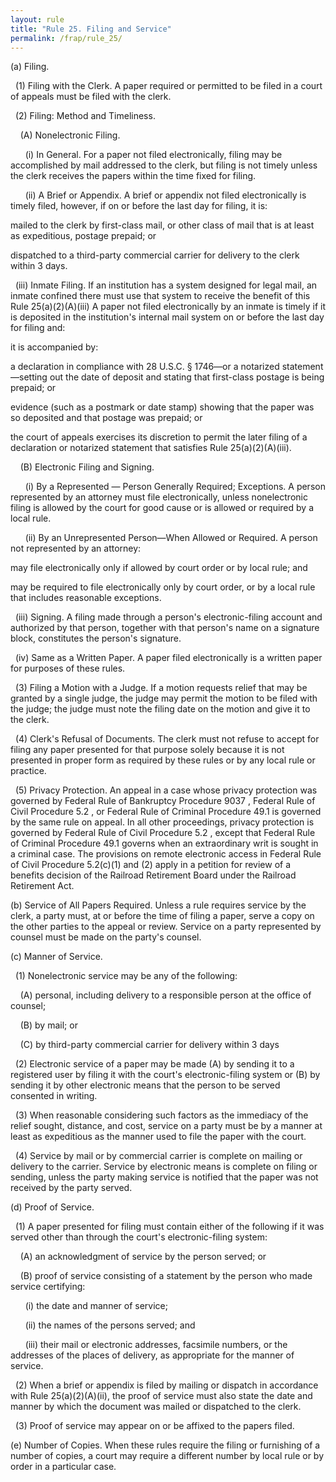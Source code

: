 ```yaml
---
layout: rule
title: "Rule 25. Filing and Service"
permalink: /frap/rule_25/
---
```


(a) Filing.


&nbsp;&nbsp;(1) Filing with the Clerk. A paper required or permitted to be filed in a court of appeals must be filed with the clerk.


&nbsp;&nbsp;(2) Filing: Method and Timeliness.


&nbsp;&nbsp;&nbsp;&nbsp;(A) Nonelectronic Filing.


&nbsp;&nbsp;&nbsp;&nbsp;&nbsp;&nbsp;(i) In General. For a paper not filed electronically, filing may be accomplished by mail addressed to the clerk, but filing is not timely unless the clerk receives the papers within the time fixed for filing.


&nbsp;&nbsp;&nbsp;&nbsp;&nbsp;&nbsp;(ii) A Brief or Appendix. A brief or appendix not filed electronically is timely filed, however, if on or before the last day for filing, it is:


mailed to the clerk by first-class mail, or other class of mail that is at least as expeditious, postage prepaid; or


dispatched to a third-party commercial carrier for delivery to the clerk within 3 days.


&nbsp;&nbsp;(iii) Inmate Filing. If an institution has a system designed for legal mail, an inmate confined there must use that system to receive the benefit of this Rule 25(a)(2)(A)(iii) A paper not filed electronically by an inmate is timely if it is deposited in the institution's internal mail system on or before the last day for filing and:


it is accompanied by:


a declaration in compliance with 28 U.S.C. § 1746—or a notarized statement—setting out the date of deposit and stating that first-class postage is being prepaid; or


evidence (such as a postmark or date stamp) showing that the paper was so deposited and that postage was prepaid; or


the court of appeals exercises its discretion to permit the later filing of a declaration or notarized statement that satisfies Rule 25(a)(2)(A)(iii).


&nbsp;&nbsp;&nbsp;&nbsp;(B) Electronic Filing and Signing.


&nbsp;&nbsp;&nbsp;&nbsp;&nbsp;&nbsp;(i) By a Represented — Person Generally Required; Exceptions. A person represented by an attorney must file electronically, unless nonelectronic filing is allowed by the court for good cause or is allowed or required by a local rule.


&nbsp;&nbsp;&nbsp;&nbsp;&nbsp;&nbsp;(ii) By an Unrepresented Person—When Allowed or Required. A person not represented by an attorney:


may file electronically only if allowed by court order or by local rule; and


may be required to file electronically only by court order, or by a local rule that includes reasonable exceptions.


&nbsp;&nbsp;(iii) Signing. A filing made through a person's electronic-filing account and authorized by that person, together with that person's name on a signature block, constitutes the person's signature.


&nbsp;&nbsp;(iv) Same as a Written Paper. A paper filed electronically is a written paper for purposes of these rules.


&nbsp;&nbsp;(3) Filing a Motion with a Judge. If a motion requests relief that may be granted by a single judge, the judge may permit the motion to be filed with the judge; the judge must note the filing date on the motion and give it to the clerk.


&nbsp;&nbsp;(4) Clerk's Refusal of Documents. The clerk must not refuse to accept for filing any paper presented for that purpose solely because it is not presented in proper form as required by these rules or by any local rule or practice.


&nbsp;&nbsp;(5) Privacy Protection. An appeal in a case whose privacy protection was governed by Federal Rule of Bankruptcy Procedure 9037 , Federal Rule of Civil Procedure 5.2 , or Federal Rule of Criminal Procedure 49.1 is governed by the same rule on appeal. In all other proceedings, privacy protection is governed by Federal Rule of Civil Procedure 5.2 , except that Federal Rule of Criminal Procedure 49.1 governs when an extraordinary writ is sought in a criminal case. The provisions on remote electronic access in Federal Rule of Civil Procedure 5.2(c)(1) and (2) apply in a petition for review of a benefits decision of the Railroad Retirement Board under the Railroad Retirement Act.


(b) Service of All Papers Required. Unless a rule requires service by the clerk, a party must, at or before the time of filing a paper, serve a copy on the other parties to the appeal or review. Service on a party represented by counsel must be made on the party's counsel.


(c) Manner of Service.


&nbsp;&nbsp;(1) Nonelectronic service may be any of the following:


&nbsp;&nbsp;&nbsp;&nbsp;(A) personal, including delivery to a responsible person at the office of counsel;


&nbsp;&nbsp;&nbsp;&nbsp;(B) by mail; or


&nbsp;&nbsp;&nbsp;&nbsp;(C) by third-party commercial carrier for delivery within 3 days


&nbsp;&nbsp;(2) Electronic service of a paper may be made (A) by sending it to a registered user by filing it with the court's electronic-filing system or (B) by sending it by other electronic means that the person to be served consented in writing.


&nbsp;&nbsp;(3) When reasonable considering such factors as the immediacy of the relief sought, distance, and cost, service on a party must be by a manner at least as expeditious as the manner used to file the paper with the court.


&nbsp;&nbsp;(4) Service by mail or by commercial carrier is complete on mailing or delivery to the carrier. Service by electronic means is complete on filing or sending, unless the party making service is notified that the paper was not received by the party served.


(d) Proof of Service.


&nbsp;&nbsp;(1) A paper presented for filing must contain either of the following if it was served other than through the court's electronic-filing system:


&nbsp;&nbsp;&nbsp;&nbsp;(A) an acknowledgment of service by the person served; or


&nbsp;&nbsp;&nbsp;&nbsp;(B) proof of service consisting of a statement by the person who made service certifying:


&nbsp;&nbsp;&nbsp;&nbsp;&nbsp;&nbsp;(i) the date and manner of service;


&nbsp;&nbsp;&nbsp;&nbsp;&nbsp;&nbsp;(ii) the names of the persons served; and


&nbsp;&nbsp;&nbsp;&nbsp;&nbsp;&nbsp;(iii) their mail or electronic addresses, facsimile numbers, or the addresses of the places of delivery, as appropriate for the manner of service.


&nbsp;&nbsp;(2) When a brief or appendix is filed by mailing or dispatch in accordance with Rule 25(a)(2)(A)(ii), the proof of service must also state the date and manner by which the document was mailed or dispatched to the clerk.


&nbsp;&nbsp;(3) Proof of service may appear on or be affixed to the papers filed.


(e) Number of Copies. When these rules require the filing or furnishing of a number of copies, a court may require a different number by local rule or by order in a particular case.
